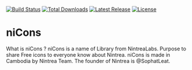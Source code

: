 # 

<p>
    <a href="https://github.com/tailwindlabs/nintrealabs/actions"><img src="https://img.shields.io/github/workflow/status/nintrealabs/niCons/Node.js%20CI" alt="Build Status"></a>
    <a href="https://www.npmjs.com/package/nicons"><img src="https://img.shields.io/npm/dt/nicons.svg" alt="Total Downloads"></a>
    <a href="https://github.com/nintrealabs/niCons"><img src="https://img.shields.io/npm/v/nicons.svg" alt="Latest Release"></a>
    <a href="https://github.com/nintrealabs/niCons/blob/main/LICENSE"><img src="https://img.shields.io/npm/l/nicons.svg" alt="License"></a>
</p>


# niCons
What is niCons ? niCons is a name of Library from NintreaLabs. Purpose to share Free icons to everyone know about Nintrea. niCons is made in Cambodia by Nintrea Team. The founder of Nintrea is @SophatLeat.
